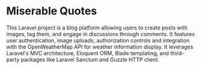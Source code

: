 # Miserable Quotes

This Laravel project is a blog platform allowing users to create posts with images, tag them, and engage in discussions through comments. It features user authentication, image uploads, authorization controls and integration with the OpenWeatherMap API for weather information display. It leverages Laravel's MVC architecture, Eloquent ORM, Blade templating, and third-party packages like Laravel Sanctum and Guzzle HTTP client.
